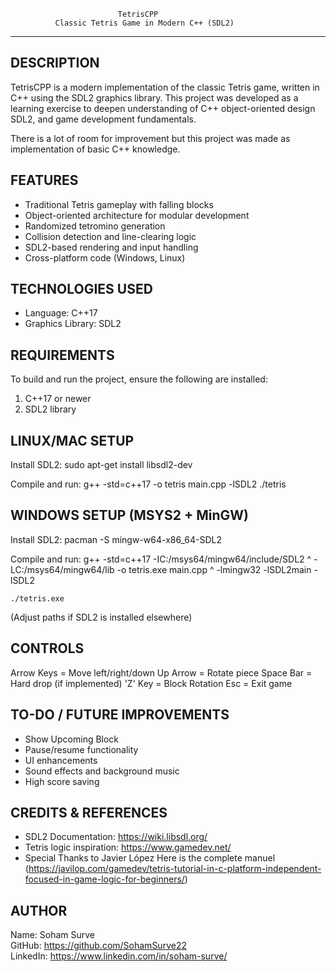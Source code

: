 
                            TetrisCPP
              Classic Tetris Game in Modern C++ (SDL2)
-------------------------------------------------------------------

DESCRIPTION
-----------
TetrisCPP is a modern implementation of the classic Tetris game, 
written in C++ using the SDL2 graphics library. This project was 
developed as a learning exercise to deepen understanding of 
C++ object-oriented design SDL2, and game development 
fundamentals.

There is a lot of room for improvement but this project was
made as implementation of basic C++ knowledge.

FEATURES
--------
- Traditional Tetris gameplay with falling blocks
- Object-oriented architecture for modular development
- Randomized tetromino generation
- Collision detection and line-clearing logic
- SDL2-based rendering and input handling
- Cross-platform code (Windows, Linux)

TECHNOLOGIES USED
-----------------
- Language: C++17
- Graphics Library: SDL2

REQUIREMENTS
------------
To build and run the project, ensure the following are installed:

1. C++17 or newer
2. SDL2 library

LINUX/MAC SETUP
---------------
Install SDL2:
    sudo apt-get install libsdl2-dev

Compile and run:
    g++ -std=c++17 -o tetris main.cpp -lSDL2
    ./tetris

WINDOWS SETUP (MSYS2 + MinGW)
-----------------------------
Install SDL2:
    pacman -S mingw-w64-x86_64-SDL2

Compile and run:
    g++ -std=c++17 -IC:/msys64/mingw64/include/SDL2 ^
        -LC:/msys64/mingw64/lib -o tetris.exe main.cpp ^
        -lmingw32 -lSDL2main -lSDL2

    ./tetris.exe

(Adjust paths if SDL2 is installed elsewhere)


CONTROLS
--------
Arrow Keys  = Move left/right/down
Up Arrow    = Rotate piece
Space Bar   = Hard drop (if implemented)
'Z' Key     = Block Rotation
Esc         = Exit game

TO-DO / FUTURE IMPROVEMENTS
----------------------------
- Show Upcoming Block
- Pause/resume functionality
- UI enhancements
- Sound effects and background music
- High score saving

CREDITS & REFERENCES
--------------------
- SDL2 Documentation: https://wiki.libsdl.org/
- Tetris logic inspiration: https://www.gamedev.net/
- Special Thanks to Javier López
  Here is the complete manuel
(https://javilop.com/gamedev/tetris-tutorial-in-c-platform-independent-focused-in-game-logic-for-beginners/)

AUTHOR
------
Name: Soham Surve  
GitHub: https://github.com/SohamSurve22  
LinkedIn: https://www.linkedin.com/in/soham-surve/  



